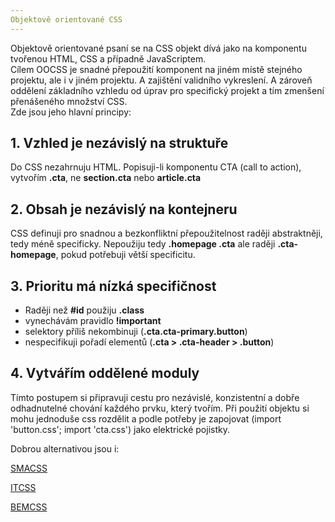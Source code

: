 ```yaml
---
Objektově orientované CSS
---
```


Objektově orientované psaní se na CSS objekt dívá jako na komponentu tvořenou HTML, CSS a případně JavaScriptem.
<br>
Cílem OOCSS je snadné přepoužití komponent na jiném místě stejného projektu, ale i v jiném projektu. A zajištění validního vykreslení. A zároveň oddělení základního vzhledu od úprav pro specifický projekt a tím zmenšení přenášeného množství CSS.
<br>
Zde jsou jeho hlavní principy:
## 1. Vzhled je nezávislý na struktuře
Do CSS nezahrnuju HTML. Popisuji-li komponentu CTA (call to action), vytvořím **.cta**, ne **section.cta** nebo **article.cta**
## 2. Obsah je nezávislý na kontejneru
CSS definuji pro snadnou a bezkonfliktní přepoužitelnost raději abstraktněji, tedy méně specificky. Nepoužiju tedy **.homepage .cta** ale raději **.cta-homepage**, pokud potřebuji větší specificitu.
## 3. Prioritu má nízká specifičnost
* Raději než **#id** použiju **.class**
* vynechávám pravidlo **!important**
* selektory příliš nekombinuji (**.cta.cta-primary.button**)
* nespecifikuji pořadí elementů (**.cta > .cta-header > .button**)

## 4. Vytvářím oddělené moduly
Tímto postupem si připravuji cestu pro nezávislé, konzistentní a dobře odhadnutelné chování každého prvku, který tvořím. Při použití objektu si mohu jednoduše css rozdělit a podle potřeby je zapojovat (import 'button.css'; import 'cta.css') jako elektrické pojistky.


Dobrou alternativou jsou i:

[SMACSS](http://blog-svobodaweb-cz.loc/skalovatelna-a-modularni-architektura-css)

[ITCSS](http://blog-svobodaweb-cz.loc/udrzitelnost-rustu-css-pomoci-stupnovane-specificity)

[BEMCSS](http://blog-svobodaweb-cz.loc/tvorba-css-jmen-metodou-bem)